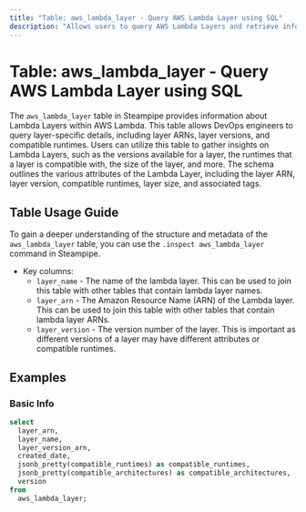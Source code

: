 ```yaml
---
title: "Table: aws_lambda_layer - Query AWS Lambda Layer using SQL"
description: "Allows users to query AWS Lambda Layers and retrieve information including layer ARNs, layer versions, compatible runtimes, and more."
---
```


# Table: aws_lambda_layer - Query AWS Lambda Layer using SQL

The `aws_lambda_layer` table in Steampipe provides information about Lambda Layers within AWS Lambda. This table allows DevOps engineers to query layer-specific details, including layer ARNs, layer versions, and compatible runtimes. Users can utilize this table to gather insights on Lambda Layers, such as the versions available for a layer, the runtimes that a layer is compatible with, the size of the layer, and more. The schema outlines the various attributes of the Lambda Layer, including the layer ARN, layer version, compatible runtimes, layer size, and associated tags.

## Table Usage Guide

To gain a deeper understanding of the structure and metadata of the `aws_lambda_layer` table, you can use the `.inspect aws_lambda_layer` command in Steampipe.

* Key columns:
    * `layer_name` - The name of the lambda layer. This can be used to join this table with other tables that contain lambda layer names.
    * `layer_arn` - The Amazon Resource Name (ARN) of the Lambda layer. This can be used to join this table with other tables that contain lambda layer ARNs.
    * `layer_version` - The version number of the layer. This is important as different versions of a layer may have different attributes or compatible runtimes.

## Examples

### Basic Info

```sql
select
  layer_arn,
  layer_name,
  layer_version_arn,
  created_date,
  jsonb_pretty(compatible_runtimes) as compatible_runtimes,
  jsonb_pretty(compatible_architectures) as compatible_architectures,
  version
from
  aws_lambda_layer;
```
